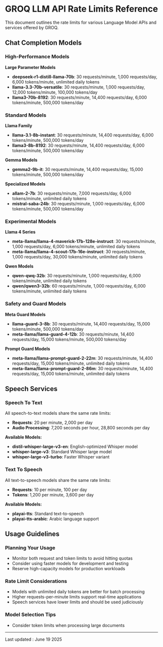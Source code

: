# GROQ LLM API Rate Limits Reference

This document outlines the rate limits for various Language Model APIs and services offered by GROQ.

## Chat Completion Models

### High-Performance Models

**Large Parameter Models**
- **deepseek-r1-distill-llama-70b**: 30 requests/minute, 1,000 requests/day, 6,000 tokens/minute, unlimited daily tokens
- **llama-3.3-70b-versatile**: 30 requests/minute, 1,000 requests/day, 12,000 tokens/minute, 100,000 tokens/day
- **llama3-70b-8192**: 30 requests/minute, 14,400 requests/day, 6,000 tokens/minute, 500,000 tokens/day

### Standard Models

**Llama Family**
- **llama-3.1-8b-instant**: 30 requests/minute, 14,400 requests/day, 6,000 tokens/minute, 500,000 tokens/day
- **llama3-8b-8192**: 30 requests/minute, 14,400 requests/day, 6,000 tokens/minute, 500,000 tokens/day

**Gemma Models**
- **gemma2-9b-it**: 30 requests/minute, 14,400 requests/day, 15,000 tokens/minute, 500,000 tokens/day

**Specialized Models**
- **allam-2-7b**: 30 requests/minute, 7,000 requests/day, 6,000 tokens/minute, unlimited daily tokens
- **mistral-saba-24b**: 30 requests/minute, 1,000 requests/day, 6,000 tokens/minute, 500,000 tokens/day

### Experimental Models

**Llama 4 Series**
- **meta-llama/llama-4-maverick-17b-128e-instruct**: 30 requests/minute, 1,000 requests/day, 6,000 tokens/minute, unlimited daily tokens
- **meta-llama/llama-4-scout-17b-16e-instruct**: 30 requests/minute, 1,000 requests/day, 30,000 tokens/minute, unlimited daily tokens

**Qwen Models**
- **qwen-qwq-32b**: 30 requests/minute, 1,000 requests/day, 6,000 tokens/minute, unlimited daily tokens
- **qwen/qwen3-32b**: 60 requests/minute, 1,000 requests/day, 6,000 tokens/minute, unlimited daily tokens

### Safety and Guard Models

**Meta Guard Models**
- **llama-guard-3-8b**: 30 requests/minute, 14,400 requests/day, 15,000 tokens/minute, 500,000 tokens/day
- **meta-llama/llama-guard-4-12b**: 30 requests/minute, 14,400 requests/day, 15,000 tokens/minute, 500,000 tokens/day

**Prompt Guard Models**
- **meta-llama/llama-prompt-guard-2-22m**: 30 requests/minute, 14,400 requests/day, 15,000 tokens/minute, unlimited daily tokens
- **meta-llama/llama-prompt-guard-2-86m**: 30 requests/minute, 14,400 requests/day, 15,000 tokens/minute, unlimited daily tokens

## Speech Services

### Speech To Text

All speech-to-text models share the same rate limits:
- **Requests**: 20 per minute, 2,000 per day
- **Audio Processing**: 7,200 seconds per hour, 28,800 seconds per day

**Available Models:**
- **distil-whisper-large-v3-en**: English-optimized Whisper model
- **whisper-large-v3**: Standard Whisper large model
- **whisper-large-v3-turbo**: Faster Whisper variant

### Text To Speech

All text-to-speech models share the same rate limits:
- **Requests**: 10 per minute, 100 per day
- **Tokens**: 1,200 per minute, 3,600 per day

**Available Models:**
- **playai-tts**: Standard text-to-speech
- **playai-tts-arabic**: Arabic language support

## Usage Guidelines

### Planning Your Usage
- Monitor both request and token limits to avoid hitting quotas
- Consider using faster models for development and testing
- Reserve high-capacity models for production workloads

### Rate Limit Considerations
- Models with unlimited daily tokens are better for batch processing
- Higher requests-per-minute limits support real-time applications
- Speech services have lower limits and should be used judiciously

### Model Selection Tips
- Consider token limits when processing large documents

---
Last updated : June 19 2025